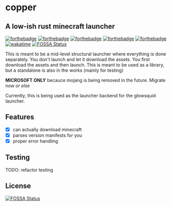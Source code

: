 # copper

## A low-ish rust minecraft launcher

[![forthebadge](https://forthebadge.com/images/badges/0-percent-optimized.svg)](https://forthebadge.com)
[![forthebadge](https://forthebadge.com/images/badges/60-percent-of-the-time-works-every-time.svg)](https://forthebadge.com)
[![forthebadge](https://forthebadge.com/images/badges/contains-tasty-spaghetti-code.svg)](https://forthebadge.com)
[![forthebadge](https://forthebadge.com/images/badges/made-with-rust.svg)](https://forthebadge.com)
[![forthebadge](https://forthebadge.com/images/badges/mom-made-pizza-rolls.svg)](https://forthebadge.com)
[![wakatime](https://wakatime.com/badge/github/glowsquid-launcher/minecraft-rs.svg?style=for-the-badge)](https://wakatime.com/badge/github/glowsquid-launcher/minecraft-rs)
[![FOSSA Status](https://app.fossa.com/api/projects/git%2Bgithub.com%2Fglowsquid-launcher%2Fcopper.svg?type=shield)](https://app.fossa.com/projects/git%2Bgithub.com%2Fglowsquid-launcher%2Fcopper?ref=badge_shield)

This is meant to be a mid-level structural launcher where everything is done separately.
You don't launch and let it download the assets. You first download the assets and then launch.
This is meant to be used as a library, but a standalone is also in the works (mainly for testing)

**MICROSOFT ONLY** becauce mojang is being removed in the future. Migrate now _or else_

Currently, this is being used as the launcher backend for the glowsquid launcher.

## Features
- [x] can actually download minecraft
- [x] parses version manifests for you
- [x] proper error handling

## Testing
TODO: refactor testing

## License
[![FOSSA Status](https://app.fossa.com/api/projects/git%2Bgithub.com%2Fglowsquid-launcher%2Fcopper.svg?type=large)](https://app.fossa.com/projects/git%2Bgithub.com%2Fglowsquid-launcher%2Fcopper?ref=badge_large)
